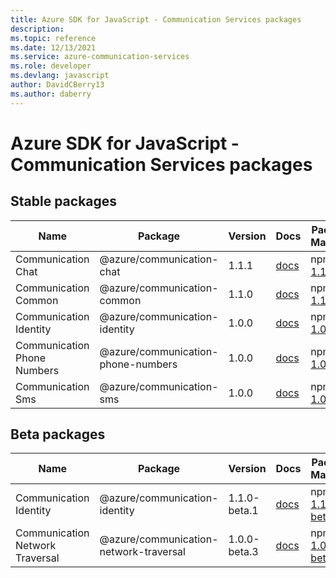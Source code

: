 ```yaml
---
title: Azure SDK for JavaScript - Communication Services packages
description: 
ms.topic: reference
ms.date: 12/13/2021
ms.service: azure-communication-services
ms.role: developer
ms.devlang: javascript
author: DavidCBerry13
ms.author: daberry
---
```


# Azure SDK for JavaScript - Communication Services packages

## Stable packages

| Name                  | Package              | Version          | Docs                   | Package Manager                |
|-----------------------|----------------------|------------------|------------------------|--------------------------------|
| Communication Chat | @azure/communication-chat | 1.1.1 | [docs](/azure/javascript/sdk/sdk-demo2/communication-services/communication-chat/azure-communication-chat/stable)  | npm [1.1.1](https://www.npmjs.com/package/%40azure%2Fcommunication-chat) |
| Communication Common | @azure/communication-common | 1.1.0 | [docs](/azure/javascript/sdk/sdk-demo2/communication-services/communication-common/azure-communication-common/stable)  | npm [1.1.0](https://www.npmjs.com/package/%40azure%2Fcommunication-common) |
| Communication Identity | @azure/communication-identity | 1.0.0 | [docs](/azure/javascript/sdk/sdk-demo2/communication-services/communication-identity/azure-communication-identity/stable)  | npm [1.0.0](https://www.npmjs.com/package/%40azure%2Fcommunication-identity) |
| Communication Phone Numbers | @azure/communication-phone-numbers | 1.0.0 | [docs](/azure/javascript/sdk/sdk-demo2/communication-services/communication-phone-numbers/azure-communication-phone-numbers/stable)  | npm [1.0.0](https://www.npmjs.com/package/%40azure%2Fcommunication-phone-numbers) |
| Communication Sms | @azure/communication-sms | 1.0.0 | [docs](/azure/javascript/sdk/sdk-demo2/communication-services/communication-sms/azure-communication-sms/stable)  | npm [1.0.0](https://www.npmjs.com/package/%40azure%2Fcommunication-sms) |
 

## Beta packages

| Name                  | Package              | Version          | Docs                   | Package Manager                |
|-----------------------|----------------------|------------------|------------------------|--------------------------------|
| Communication Identity | @azure/communication-identity | 1.1.0-beta.1 | [docs](/azure/javascript/sdk/sdk-demo2/communication-services/communication-identity/azure-communication-identity/beta)  | npm [1.1.0-beta.1](https://www.npmjs.com/package/%40azure%2Fcommunication-identity%401.1.0-beta.1) |
| Communication Network Traversal | @azure/communication-network-traversal | 1.0.0-beta.3 | [docs](/azure/javascript/sdk/sdk-demo2/communication-services/communication-network-traversal/azure-communication-network-traversal/beta)  | npm [1.0.0-beta.3](https://www.npmjs.com/package/%40azure%2Fcommunication-network-traversal%401.0.0-beta.3) |
 


 